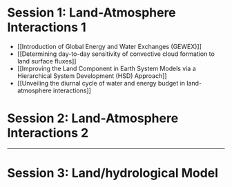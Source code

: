 # Session 1: Land-Atmosphere Interactions 1
- [[Introduction of Global Energy and Water Exchanges (GEWEX)]]
- [[Determining day-to-day sensitivity of convective cloud formation to land surface fluxes]]
- [[Improving the Land Component in Earth System Models via a Hierarchical System Development (HSD) Approach]]
- [[Unveiling the diurnal cycle of water and energy budget in land-atmosphere interactions]]
# Session 2: Land-Atmosphere Interactions 2

---
# Session 3: Land/hydrological Model